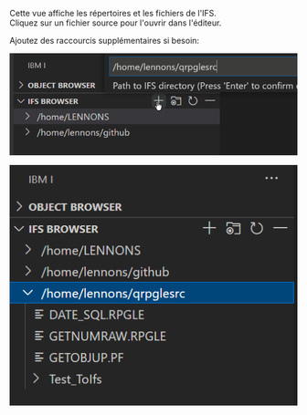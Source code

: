 Cette vue affiche les répertoires et les fichiers de l'IFS.  
Cliquez sur un fichier source pour l'ouvrir dans l'éditeur.

Ajoutez des raccourcis supplémentaires si besoin:

![Add shortcut](../../assets/BrowserIFS_01.png)

![Shortcuts added](../../assets/BrowserIFS_02.png)